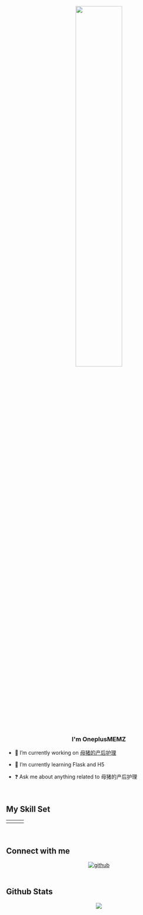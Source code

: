 <div align="center">
<img src="https://rishavanand.github.io/static/images/greetings.gif" align="center" style="width: 50%" />
</div>  
  

### <div align="center">I'm OneplusMEMZ</div>  
  

- 🔭 I’m currently working on [母猪的产后护理](https://www.bilibili.com/video/BV1GJ411x7h7)  
  

- 🌱 I’m currently learning Flask and H5  
  

- ❓ Ask me about anything related to 母猪的产后护理  
  

<br/>  


## My Skill Set  
<table><tr><td valign="top" width="33%">



</td><td valign="top" width="33%">



</td><td valign="top" width="33%">



</td></tr></table>  

<br/>  


## Connect with me  
<div align="center">
<a href="https://github.com/OneplusMEMZ" target="_blank">
<img src=https://img.shields.io/badge/github-%2324292e.svg?&style=for-the-badge&logo=github&logoColor=white alt=github style="margin-bottom: 5px;" />
</a>  
</div>  
  

<br/>  


## Github Stats  
<div align="center"><img src="https://github-readme-stats.vercel.app/api?username=OneplusMEMZ&show_icons=true&count_private=true&hide_border=true" align="center" /></div>  

<br/>  



<br/>  


<br />
